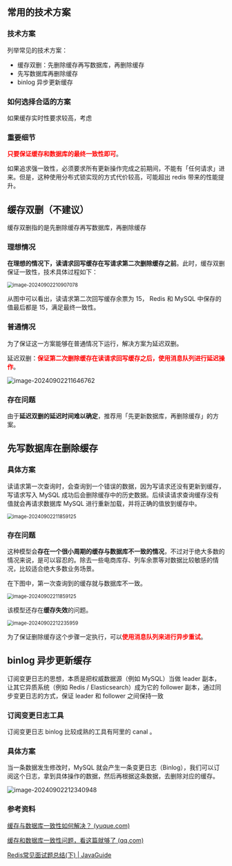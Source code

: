 ##  常用的技术方案

### 技术方案

列举常见的技术方案：

- 缓存双删：先删除缓存再写数据库，再删除缓存
- 先写数据库再删除缓存
- binlog 异步更新缓存



### 如何选择合适的方案

如果缓存实时性要求较高，考虑



### 重要细节

<font color="red">**只要保证缓存和数据库的最终一致性即可**</font>。

如果追求强一致性，必须要求所有更新操作完成之前期间，不能有「任何请求」进来。但是，这种使用分布式锁实现的方式代价较高，可能超出 redis 带来的性能提升。



## 缓存双删（不建议）

缓存双删指的是先删除缓存再写数据库，再删除缓存

### 理想情况

**在理想的情况下，读请求回写缓存在写请求第二次删除缓存之前**。此时，缓存双删保证一致性，技术具体过程如下：

<img src="images/image-20240902210907078.png" alt="image-20240902210907078" style="zoom: 80%;" />

从图中可以看出，读请求第二次回写缓存余票为 15， Redis 和 MySQL 中保存的值最后都是 15，满足最终一致性。



### 普通情况

为了保证这一方案能够在普通情况下运行，解决方案为延迟双删。

延迟双删：<font color="red">**保证第二次删除缓存在读请求回写缓存之后，使用消息队列进行延迟操作**</font>。

![image-20240902211646762](images/image-20240902211646762.png)



### 存在问题

由于**延迟双删的延迟时间难以确定**，推荐用「先更新数据库，再删除缓存」的方案。





## 先写数据库在删除缓存

### 具体方案

读请求第一次查询时，会查询到一个错误的数据，因为写请求还没有更新到缓存，写请求写入 MySQL 成功后会删除缓存中的历史数据。后续读请求查询缓存没有值就会再请求数据库 MySQL 进行重新加载，并将正确的值放到缓存中。

<img src="images/image-20240902211859125.png" alt="image-20240902211859125" style="zoom:80%;" />



### 存在问题

这种模型会**存在一个很小周期的缓存与数据库不一致的情况**，不过对于绝大多数的情况来说，是可以容忍的。除去一些电商库存、列车余票等对数据比较敏感的情况，比较适合绝大多数业务场景。

在下图中，第一次查询到的缓存就与数据库不一致。

<img src="images/image-20240902211859125.png" alt="image-20240902211859125" style="zoom:80%;" />



该模型还存在**缓存失效**的问题。

<img src="images/image-20240902212235959.png" alt="image-20240902212235959" style="zoom:80%;" />



为了保证删除缓存这个步骤一定执行，可以<font color="red">**使用消息队列来进行异步重试**</font>。





## binlog 异步更新缓存

订阅变更日志的思想，本质是把权威数据源（例如 MySQL）当做 leader 副本，让其它异质系统（例如 Redis / Elasticsearch）成为它的 follower 副本，通过同步变更日志的方式，保证 leader 和 follower 之间保持一致

### 订阅变更日志工具

订阅变更日志 binlog 比较成熟的工具有阿里的 canal 。



### 具体方案

当一条数据发生修改时，MySQL 就会产生一条变更日志（Binlog），我们可以订阅这个日志，拿到具体操作的数据，然后再根据这条数据，去删除对应的缓存。

![image-20240902212340948](images/image-20240902212340948.png)



### 参考资料

[缓存与数据库一致性如何解决？ (yuque.com)](https://www.yuque.com/magestack/12306/wocbrht50ctg14nv#NZlgQ)

[缓存和数据库一致性问题，看这篇就够了 (qq.com)](https://mp.weixin.qq.com/s?__biz=MzIyOTYxNDI5OA==&mid=2247487312&idx=1&sn=fa19566f5729d6598155b5c676eee62d&chksm=e8beb8e5dfc931f3e35655da9da0b61c79f2843101c130cf38996446975014f958a6481aacf1&scene=178&cur_album_id=1699766580538032128#rd)

[Redis常见面试题总结(下) | JavaGuide](https://javaguide.cn/database/redis/redis-questions-02.html#如何保证缓存和数据库数据的一致性)

